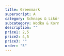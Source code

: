 ```yaml
---
title: Greenmark
superscript: A
category: Schnaps & Likör
subcategory: Wodka & Korn
description: ""
price1: 2,5
price2: 4,5
price3: ""
order: "5"
---
```

